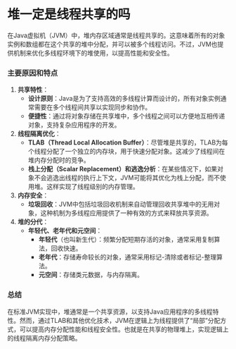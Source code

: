 # 堆一定是线程共享的吗

<font style="color:rgba(0, 0, 0, 0.82);">在Java虚拟机（JVM）中，堆内存区域通常是线程共享的。这意味着所有的对象实例和数组都在这个共享的堆中分配，并可以被多个线程访问。不过，JVM也提供机制来优化多线程环境下的堆使用，以提高性能和安全性。</font>

### <font style="color:rgba(0, 0, 0, 0.82);">主要原因和特点</font>
1. **<font style="color:rgba(0, 0, 0, 0.82);">共享特性</font>**<font style="color:rgba(0, 0, 0, 0.82);">：</font>
    - **<font style="color:rgba(0, 0, 0, 0.82);">设计原则</font>**<font style="color:rgba(0, 0, 0, 0.82);">：Java是为了支持高效的多线程计算而设计的，所有对象实例通常需要在多个线程间共享以实现同步和协作。</font>
    - **<font style="color:rgba(0, 0, 0, 0.82);">便捷性</font>**<font style="color:rgba(0, 0, 0, 0.82);">：通过将对象存储在共享堆中，多个线程之间可以方便地互相传递对象，支持复杂应用程序的开发。</font>
2. **<font style="color:rgba(0, 0, 0, 0.82);">线程隔离优化</font>**<font style="color:rgba(0, 0, 0, 0.82);">：</font>
    - **<font style="color:rgba(0, 0, 0, 0.82);">TLAB（Thread Local Allocation Buffer）</font>**<font style="color:rgba(0, 0, 0, 0.82);">：尽管堆是共享的，TLAB为每个线程分配了一个独立的内存块，用于快速分配对象。这减少了线程间在堆内存分配时的竞争。</font>
    - **<font style="color:rgba(0, 0, 0, 0.82);">栈上分配（Scalar Replacement）和逃逸分析</font>**<font style="color:rgba(0, 0, 0, 0.82);">：在某些情况下，如果对象不会逃逸出线程的执行上下文，JVM可能将其优化为栈上分配，而不使用堆。这样实现了线程级别的内存管理。</font>
3. **<font style="color:rgba(0, 0, 0, 0.82);">内存安全</font>**<font style="color:rgba(0, 0, 0, 0.82);">：</font>
    - **<font style="color:rgba(0, 0, 0, 0.82);">垃圾回收</font>**<font style="color:rgba(0, 0, 0, 0.82);">：JVM中包括垃圾回收机制来自动管理回收共享堆中的无用对象，这种机制为多线程应用提供了一种有效的方式来释放共享资源。</font>
4. **<font style="color:rgba(0, 0, 0, 0.82);">堆的分代</font>**<font style="color:rgba(0, 0, 0, 0.82);">：</font>
    - **<font style="color:rgba(0, 0, 0, 0.82);">年轻代、老年代和元空间</font>**<font style="color:rgba(0, 0, 0, 0.82);">：</font>
        * **<font style="color:rgba(0, 0, 0, 0.82);">年轻代</font>**<font style="color:rgba(0, 0, 0, 0.82);">（也叫新生代）：频繁分配短期存活的对象，通常采用复制算法，回收快速。</font>
        * **<font style="color:rgba(0, 0, 0, 0.82);">老年代</font>**<font style="color:rgba(0, 0, 0, 0.82);">：存储寿命较长的对象，通常采用标记-清除或者标记-整理算法。</font>
        * **<font style="color:rgba(0, 0, 0, 0.82);">元空间</font>**<font style="color:rgba(0, 0, 0, 0.82);">：存储类元数据，与内存隔离。</font>

### <font style="color:rgba(0, 0, 0, 0.82);">总结</font>
<font style="color:rgba(0, 0, 0, 0.82);">在标准JVM实现中，堆通常是一个共享资源，以支持Java应用程序的多线程特性。然而，通过TLAB和其他优化技术，JVM在逻辑上为线程提供了“局部”分配方式，可以提高内存分配性能和线程安全性。也就是在共享的物理堆上，实现逻辑上的线程隔离内存分配策略。</font>


